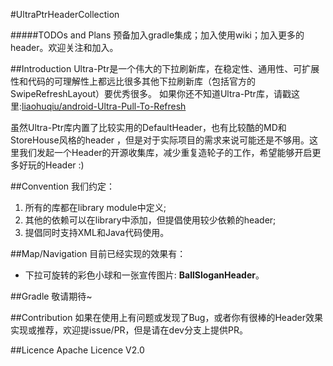 #UltraPtrHeaderCollection

#####TODOs and Plans
预备加入gradle集成；加入使用wiki；加入更多的header。欢迎关注和加入。

##Introduction
Ultra-Ptr是一个伟大的下拉刷新库，在稳定性、通用性、可扩展性和代码的可理解性上都远比很多其他下拉刷新库（包括官方的SwipeRefreshLayout）要优秀很多。
如果你还不知道Ultra-Ptr库，请戳这里:[liaohuqiu/android-Ultra-Pull-To-Refresh](https://github.com/liaohuqiu/android-Ultra-Pull-To-Refresh)

虽然Ultra-Ptr库内置了比较实用的DefaultHeader，也有比较酷的MD和StoreHouse风格的header
，但是对于实际项目的需求来说可能还是不够用。这里我们发起一个Header的开源收集库，减少重复造轮子的工作，希望能够开启更多好玩的Header :)

##Convention
我们约定：  
1. 所有的库都在library module中定义;  
2. 其他的依赖可以在library中添加，但提倡使用较少依赖的header;  
3. 提倡同时支持XML和Java代码使用。

##Map/Navigation
目前已经实现的效果有：  
* 下拉可旋转的彩色小球和一张宣传图片: **BallSloganHeader**。

##Gradle
敬请期待~

##Contribution
如果在使用上有问题或发现了Bug，或者你有很棒的Header效果实现或推荐，欢迎提issue/PR，但是请在dev分支上提供PR。

##Licence
Apache Licence V2.0
